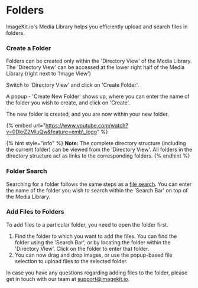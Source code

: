 # Folders

ImageKit.io's Media Library helps you efficiently upload and search files in folders.

### Create a Folder <a id="create-a-folder"></a>

Folders can be created only within the 'Directory View' of the Media Library. The 'Directory View' can be accessed at the lower right half of the Media Library \(right next to 'Image View'\)

Switch to 'Directory View' and click on 'Create Folder'.

A popup - 'Create New Folder' shows up, where you can enter the name of the folder you wish to create, and click on 'Create'.

The new folder is created, and you are now within your new folder.

{% embed url="https://www.youtube.com/watch?v=0DkrZ2MluQw&feature=emb\_logo" %}

{% hint style="info" %}
**Note:** The complete directory structure \(including the current folder\) can be viewed from the 'Directory View'. All folders in the directory structure act as links to the corresponding folders.
{% endhint %}

### Folder Search <a id="folder-search"></a>

Searching for a folder follows the same steps as a [file search](search-update-and-delete.md#file-search). You can enter the name of the folder you wish to search within the 'Search Bar' on top of the Media Library.

### Add Files to Folders <a id="add-files-to-folders"></a>

To add files to a particular folder, you need to open the folder first.

1. Find the folder to which you want to add the files. You can find the folder using the 'Search Bar', or by locating the folder within the 'Directory View'. Click on the folder to enter that folder.
2. You can now drag and drop images, or use the popup-based file selection to upload files to the selected folder.

In case you have any questions regarding adding files to the folder, please get in touch with our team at [support@imagekit.io](mailto:customer-support@imagekit.io).

